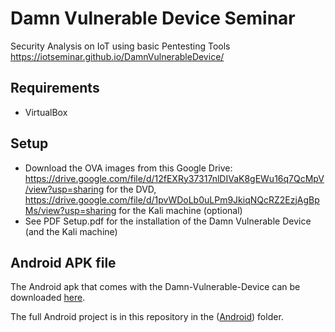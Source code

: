# Damn Vulnerable Device Seminar
Security Analysis on IoT using basic Pentesting Tools
https://iotseminar.github.io/DamnVulnerableDevice/

## Requirements
* VirtualBox

## Setup
* Download the OVA images from this Google Drive: https://drive.google.com/file/d/12fEXRy37317nlDIVaK8gEWu16q7QcMpV/view?usp=sharing for the DVD, https://drive.google.com/file/d/1pvWDoLb0uLPm9JkiqNQcRZ2EzjAgBpMs/view?usp=sharing for the Kali machine (optional)
* See PDF Setup.pdf for the installation of the Damn Vulnerable Device (and the Kali machine)

## Android APK file
The Android apk that comes with the Damn-Vulnerable-Device can be downloaded [here](build/Android/app/build/outputs/apk/debug/app-debug.apk).

The full Android project is in this repository in the ([Android](build/Android)) folder.

